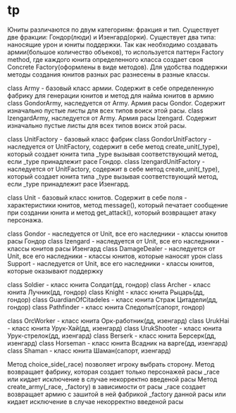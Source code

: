 # tp
Юниты различаются по двум категориям: фракция и тип.
Существует две фракции: Гондор(люди) и Изенгард(орки).
Существует два типа: наносящие урон и юниты поддержки.
Так как необходимо создавать армии(большое количество объеков), то используется паттерн Factory method, 
где каждого юнита определенного класса создает своя Concrete Factory(оформлены в виде методов). Для удобства поддержки
методы создания юнитов разных рас разнесены в разные классы.



class Army - базовый класс армии. Содержит в себе определенную фабрику для генерации юнитов и метод для найма юнитов в армию
class GondorArmy, наследуется от Army. Армия расы Gondor. Содержит изначально пустые листы для всех типов воиск этой расы.
class IzengardArmy, наследуется от Army. Армия расы Izengard. Содержит изначально пустые листы для всех типов воиск этой расы.

class UnitFactory - базовый класс фабрик
class GondorUnitFactory - наследуется от UnitFactory, содержит в себе метод create_unit(_type), который создает юнита типа _type вызывая соответствующий метод, если _type принадлежит расе Гондор.
сlass IzengardUnitFactory - наследуется от UnitFactory, содержит в себе метод create_unit(_type), который создает юнита типа _type вызывая соответствующий метод, если _type принадлежит расе Изенгард.

class Unit - базовый класс юнитов. Содержит в себе поля - характеристики юнитов, метод message(), который печатает сообщение при
создании юнита и метод get_attack(), который возвращает атаку персонажа.

class Gondor - наследуется от Unit, все его наследники - классы юнитов расы Гондор
class Izengard - наследуется от Unit, все его наследники - классы юнитов расы Изенгард
class DamageDealer - наследуется от Unit, все его наследники - классы юнитов, которые наносят урон
class Support - наследуется от Unit,  все его наследники - классы юнитов, которые оказывают поддержку

class Soldier - класс юнита Солдат(дд, гондор)
class Archer - класс юнита Лучник(дд, гондор)
class Knight - класс юнита Рыцарь(дд, гондор)
class GuardianOfCitadeles - класс юнита  Страж Цитадели(дд, гондор)
class Pathfinder - класс юнита Следопыт(сапорт, гондор)

сlass OrcWorker - класс юнита Орк-работник(дд, изенгард)
class UrukHai - класс юнита Урук-Хай(дд, изенгард)
class UrukShooter - класс юнита Урук-стрелок(дд, изенгард)
class Berserk -  класс юнита Берсерк(дд, изенгард)
class Horseman -  класс юнита Всадник на варге(дд, изенгард)
class Shaman - класс юнита Шаман(сапорт, изенгард)

Метод  choice_side(_race) позволяет игроку выбрать сторону. Метод возвращает фабрику, которая создает только персонажей расы _race или кидает исключение в случае некорректно введеной расы
Метод create_army(_race, _factory) в зависимости от расы _race  создает возвращает армию с зашитой в ней фабрикой _factory данной расы или кидает исключение в случае некорректно введеной расы


 
